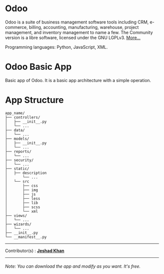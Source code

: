 # Odoo
Odoo is a suite of business management software tools including CRM, e-commerce, billing, accounting, manufacturing, warehouse, project management, and inventory management to name a few. The Community version is a libre software, licensed under the GNU LGPLv3. <a target="_blank" href="https://odoo.com/">More...</a>

Programming languages: Python, JavaScript, XML.


# Odoo Basic App
Basic app of Odoo. It is a basic app architecture with a simple operation.


# App Structure
```
app_name/
├── controllers/
│   ├── __init__.py
│   └── ...
├── data/
│   └── ...
├── models/
│   ├── __init__.py
│   └── ...
├── reports/
│   └── ...
├── security/
│   └── ...
├── static/
│   ├── description
│       └── ...
│   └── src
│       ├── css
│       ├── img
│       ├── js
│       ├── less
│       ├── lib
│       ├── scss
│       └── xml
├── views/
│   └── ...
├── wizards/
│   └── ...
├── __init__.py
└── __manifest__.py
```

------------------------------------------------------------------------------

 Contributor(s)          : **[Jeshad Khan](http://jeshadkhan.com)**

------------------------------------------------------------------------------

###### Note: You can download the app and modify as you want. It's free.
